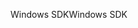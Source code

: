 <span data-ttu-id="eaa51-101">Windows SDK</span><span class="sxs-lookup"><span data-stu-id="eaa51-101">Windows SDK</span></span>
